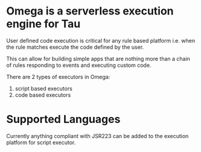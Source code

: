 # Omega is a serverless execution engine for Tau

User defined code execution is critical for any rule based platform i.e. when the rule
matches execute the code defined by the user.

This can allow for building simple apps that are nothing more than a chain of rules
responding to events and executing custom code.

There are 2 types of executors in Omega:
1. script based executors
2. code based executors

# Supported Languages

Currently anything compliant with JSR223 can be added to the execution platform for script executor.

